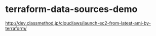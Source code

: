 terraform-data-sources-demo
===========================

http://dev.classmethod.jp/cloud/aws/launch-ec2-from-latest-ami-by-terraform/
